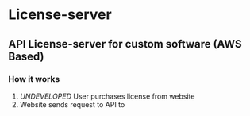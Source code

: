 # License-server
## API License-server for custom software (AWS Based)

### How it works
1. *UNDEVELOPED* User purchases license from website
2. Website sends request to API to 